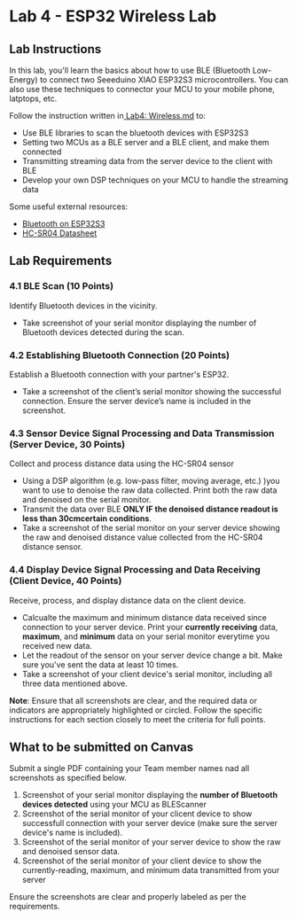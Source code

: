 # Lab 4 - ESP32 Wireless Lab

## Lab Instructions

In this lab, you'll learn the basics about how to use BLE (Bluetooth Low-Energy) to connect two Seeeduino XIAO ESP32S3 microcontrollers. You can also use these techniques to connector your MCU to your mobile phone, latptops, etc.

Follow the instruction written in[ Lab4: Wireless.md](https://github.com/GIXLabs/TECHIN514_W24/blob/main/Lab2_component-selection/Lab4_wireless.md) to:

* Use BLE libraries to scan the bluetooth devices with ESP32S3
* Setting two MCUs as a BLE server and a BLE client, and make them connected
* Transmitting streaming data from the server device to the client with BLE
* Develop your own DSP techniques on your MCU to handle the streaming data

Some useful external resources:

* [Bluetooth on ESP32S3](https://wiki.seeedstudio.com/xiao_esp32s3_bluetooth)
* [HC-SR04 Datasheet](https://www.handsontec.com/dataspecs/HC-SR04-Ultrasonic.pdf)

## Lab Requirements

### 4.1 BLE Scan (10 Points)

Identify Bluetooth devices in the vicinity.

* Take screenshot of your serial monitor displaying the number of Bluetooth devices detected during the scan.

### 4.2 Establishing Bluetooth Connection (20 Points)

Establish a Bluetooth connection with your partner's ESP32.

- Take a screenshot of the client’s serial monitor showing the successful connection. Ensure the server device’s name is included in the screenshot.

### 4.3 Sensor Device Signal Processing and Data Transmission (Server Device, 30 Points)

Collect and process distance data using the HC-SR04 sensor

- Using a DSP algorithm (e.g. low-pass filter, moving average, etc.) )you want to use to denoise the raw data collected. Print both the raw data and denoised on the serial monitor.
- Transmit the data over BLE **ONLY IF the denoised distance readout is less than 30cmcertain conditions**.
- Take a screenshot of the serial monitor on your server device showing the raw and denoised distance value collected from the HC-SR04 distance sensor.

### 4.4 Display Device Signal Processing and Data Receiving (Client Device, 40 Points)

Receive, process, and display distance data on the client device.

- Calcualte the maximum and minimum distance data received since connection to your server device. Print your **currently receiving** data, **maximum**, and **minimum** data on your serial monitor everytime you received new data.
- Let the readout of the sensor on your server device change a bit. Make sure you've sent the data at least 10 times.
- Take a screenshot of your client device's serial monitor, including all three data mentioned above.

**Note**: Ensure that all screenshots are clear, and the required data or indicators are appropriately highlighted or circled. Follow the specific instructions for each section closely to meet the criteria for full points.

## What to be submitted on Canvas

Submit a single PDF containing your Team member names nad all screenshots as specified below.

1. Screenshot of your serial monitor displaying the **number of Bluetooth devices detected** using your MCU as BLEScanner
2. Screenshot of the serial monitor of your clicent device to show successfull connection with your server device (make sure the server device's name is included).
3. Screenshot of the serial monitor of your server device to show the raw and denoised sensor data.
4. Screenshot of the serial monitor of your client device to show the currently-reading, maximum, and minimum data transmitted from your server

Ensure the screenshots are clear and properly labeled as per the requirements.
